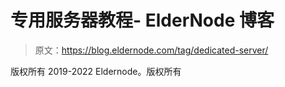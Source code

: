 # 专用服务器教程- ElderNode 博客

> 原文：<https://blog.eldernode.com/tag/dedicated-server/>

版权所有 2019-2022 Eldernode。版权所有